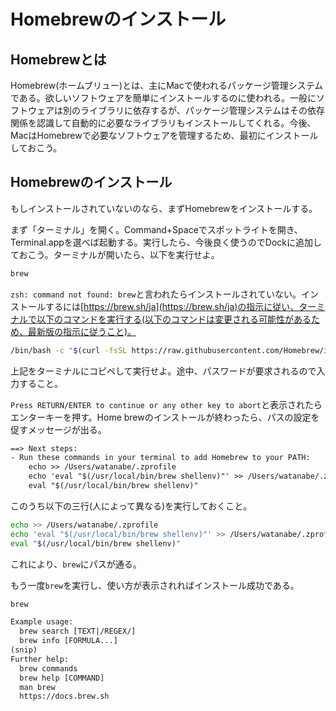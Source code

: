 # Homebrewのインストール

## Homebrewとは

Homebrew(ホームブリュー)とは、主にMacで使われるパッケージ管理システムである。欲しいソフトウェアを簡単にインストールするのに使われる。一般にソフトウェアは別のライブラリに依存するが、パッケージ管理システムはその依存関係を認識して自動的に必要なライブラリもインストールしてくれる。今後、MacはHomebrewで必要なソフトウェアを管理するため、最初にインストールしておこう。

## Homebrewのインストール

もしインストールされていないのなら、まずHomebrewをインストールする。

まず「ターミナル」を開く。Command+Spaceでスポットライトを開き、Terminal.appを選べば起動する。実行したら、今後良く使うのでDockに追加しておこう。ターミナルが開いたら、以下を実行せよ。

```sh
brew
```

`zsh: command not found: brew`と言われたらインストールされていない。インストールするには[https://brew.sh/ja](https://brew.sh/ja)の指示に従い、ターミナルで以下のコマンドを実行する(以下のコマンドは変更される可能性があるため、最新版の指示に従うこと)。

```sh
/bin/bash -c "$(curl -fsSL https://raw.githubusercontent.com/Homebrew/install/HEAD/install.sh)"
```

上記をターミナルにコピペして実行せよ。途中、パスワードが要求されるので入力すること。

`Press RETURN/ENTER to continue or any other key to abort`と表示されたらエンターキーを押す。Home brewのインストールが終わったら、パスの設定を促すメッセージが出る。

```txt
==> Next steps:
- Run these commands in your terminal to add Homebrew to your PATH:
    echo >> /Users/watanabe/.zprofile
    echo 'eval "$(/usr/local/bin/brew shellenv)"' >> /Users/watanabe/.zprofile
    eval "$(/usr/local/bin/brew shellenv)"
```

このうち以下の三行(人によって異なる)を実行しておくこと。

```sh
echo >> /Users/watanabe/.zprofile
echo 'eval "$(/usr/local/bin/brew shellenv)"' >> /Users/watanabe/.zprofile
eval "$(/usr/local/bin/brew shellenv)"
```

これにより、`brew`にパスが通る。

もう一度`brew`を実行し、使い方が表示されればインストール成功である。

```sh
brew
```

```txt
Example usage:
  brew search [TEXT|/REGEX/]
  brew info [FORMULA...]
(snip)
Further help:
  brew commands
  brew help [COMMAND]
  man brew
  https://docs.brew.sh
```

